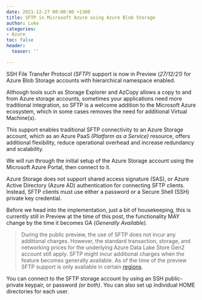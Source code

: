 ```yaml
---
date: 2021-12-27 00:00:00 +1300
title: SFTP in Microsoft Azure using Azure Blob Storage
author: Luke
categories:
- Azure
toc: false
header:
  teaser: ''

---
```

SSH File Transfer Protocol _(SFTP)_ support is now in Preview (_27/12/21)_ for Azure Blob Storage accounts with hierarchical namespace enabled.

Although tools such as Storage Explorer and AzCopy allows a copy to and from Azure storage accounts, sometimes your applications need more traditional integration, so SFTP is a welcome addition to the Microsoft Azure ecosystem, which in some cases removes the need for additional Virtual Machine(s).

This support enables traditional SFTP connectivity to an Azure Storage account, which as an Azure PaaS _(Platform as a Service)_ resource, offers additional flexibility, reduce operational overhead and increase redundancy and scalability.

We will run through the initial setup of the Azure Storage account using the Microsoft Azure Portal, then connect to it.

Azure Storage does not support shared access signature (SAS), or Azure Active Directory (Azure AD) authentication for connecting SFTP clients. Instead, SFTP clients must use either a password or a Secure Shell (SSH) private key credential.

Before we head into the implementation, just a bit of housekeeping, this is currently still in Preview at the time of this post, the functionality MAY change by the time it becomes GA (_Generally Available)_.

> During the public preview, the use of SFTP does not incur any additional charges. However, the standard transaction, storage, and networking prices for the underlying Azure Data Lake Store Gen2 account still apply. SFTP might incur additional charges when the feature becomes generally available. As of the time of the preview SFTP support is only avaliable in certain [regions](https://docs.microsoft.com/en-us/azure/storage/blobs/secure-file-transfer-protocol-support#regional-availability "SSH File Transfer Protocol (SFTP) support for Azure Blob Storage (preview)").

You can connect to the SFTP storage account by using an SSH public-private keypair, or password _(or both)_. You can also set up individual HOME directories for each user.